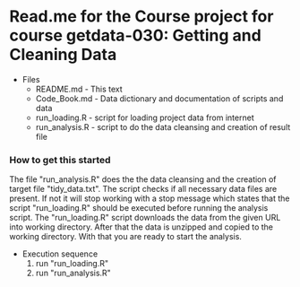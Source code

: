 # Read.me for the Course project for course getdata-030: Getting and Cleaning Data
* Files
  * README.md       - This text
  * Code_Book.md    - Data dictionary and documentation of scripts and data
  * run_loading.R   - script for loading project data from internet
  * run_analysis.R  - script to do the data cleansing and creation of result file

### How to get this started
The file "run_analysis.R" does the the data cleansing and the creation of target file
"tidy_data.txt". The script checks if all necessary data files are present.
If not it will stop working with a stop message which states that the script 
"run_loading.R" should be executed before running the analysis script. The "run_loading.R"
script downloads the data from the given URL into working directory. After that the data is
unzipped and copied to the working directory. With that you are ready to start the analysis.

* Execution sequence
  1. run "run_loading.R"
  2. run "run_analysis.R"
